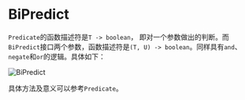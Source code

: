 # BiPredict

`Predicate`的函数描述符是`T -> boolean`， 即对一个参数做出的判断。而`BiPredict`接口两个参数，函数描述符是`(T, U) -> boolean`。同样具有`and`、`negate`和`or`的逻辑。具体如下：

![BiPredict](https://ws1.sinaimg.cn/large/006tKfTcgy1fs4qljo1nlj30ic05uwfb.jpg)

具体方法及意义可以参考`Predicate`。
